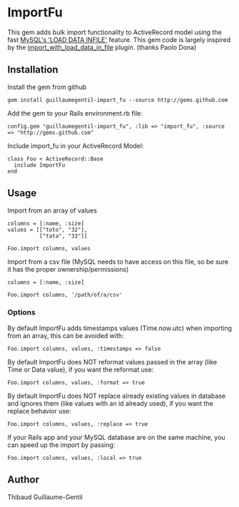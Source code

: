 # ImportFu

This gem adds bulk import functionality to ActiveRecord model using the fast [MySQL's 'LOAD DATA INFILE'](http://dev.mysql.com/doc/refman/5.0/en/load-data.html) feature.
This gem code is largely inspired by the [import\_with\_load\_data\_in\_file](http://github.com/paolodona/import\_with\_load\_data\_in\_file/tree) plugin. (thanks Paolo Dona) 

## Installation

Install the gem from github

    gem install guillaumegentil-import_fu --source http://gems.github.com
    
Add the gem to your Rails environment.rb file:

    config.gem "guillaumegentil-import_fu", :lib => "import_fu", :source => "http://gems.github.com"
    
Include import_fu in your ActiveRecord Model:

    class Foo < ActiveRecord::Base
      include ImportFu
    end
    
## Usage

Import from an array of values

    columns = [:name, :size]
    values = [["toto", "32"],
              ["tata", "33"]]
    
    Foo.import columns, values

Import from a csv file (MySQL needs to have access on this file, so be sure it has the proper ownership/permissions)

    columns = [:name, :size]
    
    Foo.import columns, '/path/of/a/csv'
    
### Options

By default ImportFu adds timestamps values (Time.now.utc) when importing from an array, this can be avoided with:

    Foo.import columns, values, :timestamps => false
    
By default ImportFu does NOT reformat values passed in the array (like Time or Data value), if you want the reformat use:

    Foo.import columns, values, :format => true
    
By default ImportFu does NOT replace already existing values in database and ignores them (like values with an id already used), if you want the replace behavior use:

    Foo.import columns, values, :replace => true
    
If your Rails app and your MySQL database are on the same machine, you can speed up the import by passing:

    Foo.import columns, values, :local => true

## Author

Thibaud Guillaume-Gentil